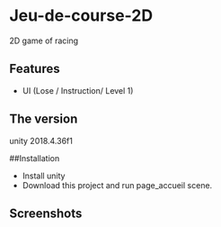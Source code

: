 # Jeu-de-course-2D
2D game of racing

## Features
* UI (Lose / Instruction/ Level 1)

## The version
unity 2018.4.36f1

##Installation 
 * Install unity
 * Download this project and run page_accueil scene.

## Screenshots

